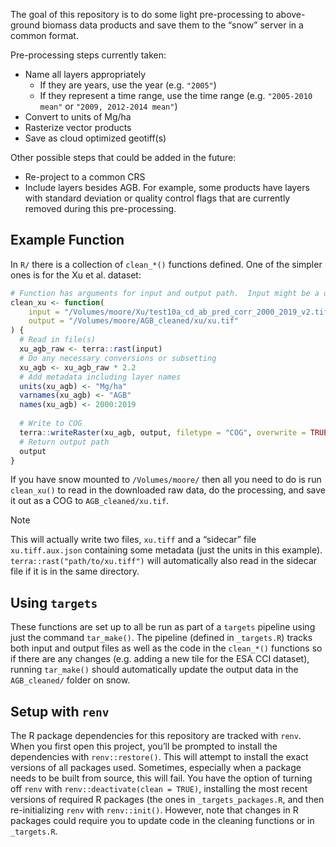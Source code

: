

The goal of this repository is to do some light pre-processing to
above-ground biomass data products and save them to the “snow” server in
a common format.

Pre-processing steps currently taken:

- Name all layers appropriately
  - If they are years, use the year (e.g. `"2005"`)
  - If they represent a time range, use the time range
    (e.g. `"2005-2010 mean"` or `"2009, 2012-2014 mean"`)
- Convert to units of Mg/ha
- Rasterize vector products
- Save as cloud optimized geotiff(s)

Other possible steps that could be added in the future:

- Re-project to a common CRS
- Include layers besides AGB. For example, some products have layers
  with standard deviation or quality control flags that are currently
  removed during this pre-processing.

## Example Function

In `R/` there is a collection of `clean_*()` functions defined. One of
the simpler ones is for the Xu et al. dataset:

``` r
# Function has arguments for input and output path.  Input might be a directory in the case of multiple tiles
clean_xu <- function(
    input = "/Volumes/moore/Xu/test10a_cd_ab_pred_corr_2000_2019_v2.tif", 
    output = "/Volumes/moore/AGB_cleaned/xu/xu.tif"
) {
  # Read in file(s)
  xu_agb_raw <- terra::rast(input) 
  # Do any necessary conversions or subsetting
  xu_agb <- xu_agb_raw * 2.2 
  # Add metadata including layer names
  units(xu_agb) <- "Mg/ha"
  varnames(xu_agb) <- "AGB"
  names(xu_agb) <- 2000:2019
  
  # Write to COG
  terra::writeRaster(xu_agb, output, filetype = "COG", overwrite = TRUE)
  # Return output path
  output
}
```

If you have snow mounted to `/Volumes/moore/` then all you need to do is
run `clean_xu()` to read in the downloaded raw data, do the processing,
and save it out as a COG to `AGB_cleaned/xu.tif`.

> [!NOTE]
>
> This will actually write two files, `xu.tiff` and a “sidecar” file
> `xu.tiff.aux.json` containing some metadata (just the units in this
> example). `terra::rast("path/to/xu.tiff")` will automatically also
> read in the sidecar file if it is in the same directory.

## Using `targets`

These functions are set up to all be run as part of a `targets` pipeline
using just the command `tar_make()`. The pipeline (defined in
`_targets.R`) tracks both input and output files as well as the code in
the `clean_*()` functions so if there are any changes (e.g. adding a new
tile for the ESA CCI dataset), running `tar_make()` should automatically
update the output data in the `AGB_cleaned/` folder on snow.

## Setup with `renv`

The R package dependencies for this repository are tracked with `renv`.
When you first open this project, you’ll be prompted to install the
dependencies with `renv::restore()`. This will attempt to install the
exact versions of all packages used. Sometimes, especially when a
package needs to be built from source, this will fail. You have the
option of turning off `renv` with `renv::deactivate(clean = TRUE)`,
installing the most recent versions of required R packages (the ones in
`_targets_packages.R`, and then re-initializing `renv` with
`renv::init()`. However, note that changes in R packages could require
you to update code in the cleaning functions or in `_targets.R`.
